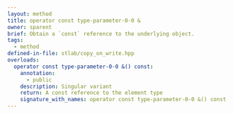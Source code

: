 ```yaml
---
layout: method
title: operator const type-parameter-0-0 &
owner: sparent
brief: Obtain a `const` reference to the underlying object.
tags:
  - method
defined-in-file: stlab/copy_on_write.hpp
overloads:
  operator const type-parameter-0-0 &() const:
    annotation:
      - public
    description: Singular variant
    return: A const reference to the element type
    signature_with_names: operator const type-parameter-0-0 &() const
---
```


